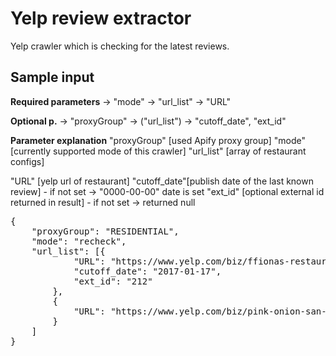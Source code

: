 # Yelp review extractor
Yelp crawler which is checking for the latest reviews.

## Sample input
<b>Required parameters</b>
-> "mode"
-> "url_list" -> "URL"

<b>Optional p.</b>
-> "proxyGroup"
-> ("url_list") -> "cutoff_date", "ext_id"

<b>Parameter explanation</b>
"proxyGroup" [used Apify proxy group]
"mode" [currently supported mode of this crawler]
"url_list" [array of restaurant configs]

"URL" [yelp url of restaurant]
"cutoff_date"[publish date of the last known review] - if not set -> "0000-00-00" date is set
"ext_id" [optional external id returned in result] - if not set -> returned null


<pre>
{
    "proxyGroup": "RESIDENTIAL",
    "mode": "recheck",
    "url_list": [{
            "URL": "https://www.yelp.com/biz/ffionas-restaurant-london",
            "cutoff_date": "2017-01-17",
            "ext_id": "212"
        },
        {
            "URL": "https://www.yelp.com/biz/pink-onion-san-francisco"
        }
    ]
}

</pre>
